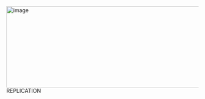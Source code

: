<img width="864" height="214" alt="image" src="https://github.com/user-attachments/assets/0bd26ee9-f405-41ce-b452-a78a6a307acd" />
REPLICATION
